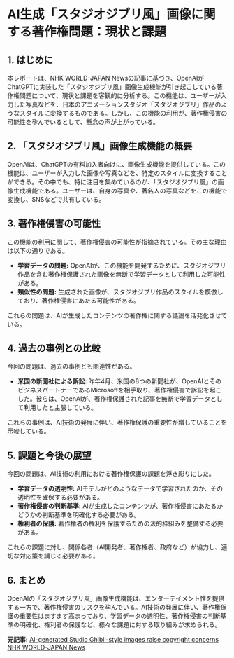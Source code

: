 # AI生成「スタジオジブリ風」画像に関する著作権問題：現状と課題

## 1. はじめに

本レポートは、NHK WORLD-JAPAN Newsの記事に基づき、OpenAIがChatGPTに実装した「スタジオジブリ風」画像生成機能が引き起こしている著作権問題について、現状と課題を客観的に分析する。この機能は、ユーザーが入力した写真などを、日本のアニメーションスタジオ「スタジオジブリ」作品のようなスタイルに変換するものである。しかし、この機能の利用が、著作権侵害の可能性を孕んでいるとして、懸念の声が上がっている。

## 2. 「スタジオジブリ風」画像生成機能の概要

OpenAIは、ChatGPTの有料加入者向けに、画像生成機能を提供している。この機能は、ユーザーが入力した画像や写真などを、特定のスタイルに変換することができる。その中でも、特に注目を集めているのが、「スタジオジブリ風」の画像生成機能である。ユーザーは、自身の写真や、著名人の写真などをこの機能で変換し、SNSなどで共有している。

## 3. 著作権侵害の可能性

この機能の利用に関して、著作権侵害の可能性が指摘されている。その主な理由は以下の通りである。

* **学習データの問題:** OpenAIが、この機能を開発するために、スタジオジブリ作品を含む著作権保護された画像を無断で学習データとして利用した可能性がある。
* **類似性の問題:** 生成された画像が、スタジオジブリ作品のスタイルを模倣しており、著作権侵害にあたる可能性がある。

これらの問題は、AIが生成したコンテンツの著作権に関する議論を活発化させている。

## 4. 過去の事例との比較

今回の問題は、過去の事例とも関連性がある。

* **米国の新聞社による訴訟:** 昨年4月、米国の8つの新聞社が、OpenAIとそのビジネスパートナーであるMicrosoftを相手取り、著作権侵害で訴訟を起こした。彼らは、OpenAIが、著作権保護された記事を無断で学習データとして利用したと主張している。

これらの事例は、AI技術の発展に伴い、著作権保護の重要性が増していることを示唆している。

## 5. 課題と今後の展望

今回の問題は、AI技術の利用における著作権保護の課題を浮き彫りにした。

* **学習データの透明性:** AIモデルがどのようなデータで学習されたのか、その透明性を確保する必要がある。
* **著作権侵害の判断基準:** AIが生成したコンテンツが、著作権侵害にあたるかどうかの判断基準を明確化する必要がある。
* **権利者の保護:** 著作権者の権利を保護するための法的枠組みを整備する必要がある。

これらの課題に対し、関係各者（AI開発者、著作権者、政府など）が協力し、適切な対応策を講じる必要がある。

## 6. まとめ

OpenAIの「スタジオジブリ風」画像生成機能は、エンターテイメント性を提供する一方で、著作権侵害のリスクを孕んでいる。AI技術の発展に伴い、著作権保護の重要性はますます高まっており、学習データの透明性、著作権侵害の判断基準の明確化、権利者の保護など、様々な課題に対する取り組みが求められる。



**元記事:** [AI-generated Studio Ghibli-style images raise copyright concerns NHK WORLD-JAPAN News](https://www3.nhk.or.jp/nhkworld/en/news/20250327_16/)